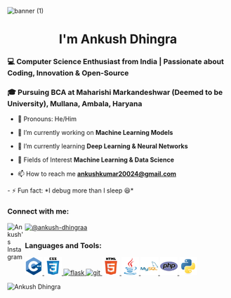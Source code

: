 ![banner (1)](https://user-images.githubusercontent.com/76683598/121713108-1baeb000-cafa-11eb-955e-c970d98952e6.png)

<h1 align="center"> I'm Ankush Dhingra</h1>

<h3 align="left">💻 Computer Science Enthusiast from India | Passionate about Coding, Innovation & Open-Source</h3>
<h3 align="left">🎓 Pursuing BCA at Maharishi Markandeshwar (Deemed to be University), Mullana, Ambala, Haryana</h3>

<p align="left">  </p>

- 👦 Pronouns: He/Him

- 🔭 I’m currently working on **Machine Learning Models**
- 📖 I’m currently learning **Deep Learning & Neural Networks**
- 🌱 Fields of Interest **Machine Learning & Data Science**

- 📫 How to reach me **[ankushkumar20024@gmail.com](mailto:ankushkumar20024@gmail.com)**

<?- 📄 Click [here](https://.....) Know about my portfolio>

- ⚡ Fun fact: *I debug more than I sleep 😆*

<h3 align="left">Connect with me:</h3>
<p align="left">
<a href="https://www.linkedin.com/in/ankush-dhingraa/" target="blank"><img align="center" src="https://raw.githubusercontent.com/rahuldkjain/github-profile-readme-generator/master/src/images/icons/Social/linked-in-alt.svg" alt="@ankush-dhingraa" height="30" width="40" /></a>
<a href="https://www.instagram.com/ankush_dhingraa_/?hl=en">
  <img align="left" alt="Ankush's Instagram" width="40px" src="https://raw.githubusercontent.com/hussainweb/hussainweb/main/icons/instagram.png" />
</a>
<!-- 
<a href="https://wa.me/911234567890" target="_blank">
<img align="left" alt="Aryan's WhatsApp" width="40px" src="https://upload.wikimedia.org/wikipedia/commons/6/6b/WhatsApp.svg" />
</a>

<a href="https://x.com/Mr_Aryan_Rana?s=09" target="_blank">
  <img align="left" alt="Twitter"  width="40px" src="https://upload.wikimedia.org/wikipedia/commons/9/95/Twitter_new_X_logo.png"/>
</a>
-->
</p>

<h3 align="left">Languages and Tools:</h3>
<p align="left"> 
<a href="https://www.w3schools.com/cpp/" target="_blank" rel="noreferrer"> <img src="https://raw.githubusercontent.com/devicons/devicon/master/icons/cplusplus/cplusplus-original.svg" alt="cplusplus" width="40" height="40"/> </a> <a href="https://www.w3schools.com/css/" target="_blank" rel="noreferrer"> <img src="https://raw.githubusercontent.com/devicons/devicon/master/icons/css3/css3-original-wordmark.svg" alt="css3" width="40" height="40"/> </a> <a href="https://flask.palletsprojects.com/" target="_blank" rel="noreferrer"> <img src="https://flask.palletsprojects.com/en/stable/_images/flask-name.svg" alt="flask" width="40" height="40"/> </a> <a href="https://git-scm.com/" target="_blank" rel="noreferrer"> <img src="https://www.vectorlogo.zone/logos/git-scm/git-scm-icon.svg" alt="git" width="40" height="40"/> </a> <a href="https://www.w3.org/html/" target="_blank" rel="noreferrer"> <img src="https://raw.githubusercontent.com/devicons/devicon/master/icons/html5/html5-original-wordmark.svg" alt="html5" width="40" height="40"/> </a> <a href="https://www.java.com" target="_blank" rel="noreferrer"> <img src="https://raw.githubusercontent.com/devicons/devicon/master/icons/java/java-original.svg" alt="java" width="40" height="40"/> </a> <a href="https://www.mysql.com/" target="_blank" rel="noreferrer"> <img src="https://raw.githubusercontent.com/devicons/devicon/master/icons/mysql/mysql-original-wordmark.svg" alt="mysql" width="40" height="40"/> </a> <a href="https://www.php.net" target="_blank" rel="noreferrer"> <img src="https://raw.githubusercontent.com/devicons/devicon/master/icons/php/php-original.svg" alt="php" width="40" height="40"/> </a> <a href="https://www.python.org" target="_blank" rel="noreferrer"> <img src="https://raw.githubusercontent.com/devicons/devicon/master/icons/python/python-original.svg" alt="python" width="40" height="40"/> </a> </p>

<!--<p><img align="left" src="https://github-readme-stats.vercel.app/api/top-langs?username=ankush-dhingraa&show_icons=true&locale=en&layout=compact" alt="Ankush Dhingra" /></p>-->

<!--<p>-->
  <img align="center" src="https://github-readme-stats.vercel.app/api/top-langs/?username=ankush-dhingra&layout=compact&langs_count=8" alt="Ankush Dhingra" />
</p>
<br clear="left"/>
